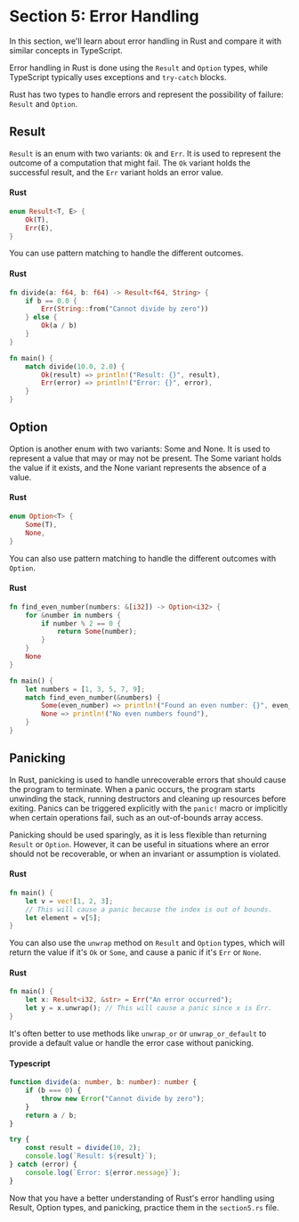 # Section 5: Error Handling

In this section, we'll learn about error handling in Rust and compare it with similar concepts in TypeScript.

Error handling in Rust is done using the `Result` and `Option` types, while TypeScript typically uses exceptions and `try-catch` blocks.

Rust has two types to handle errors and represent the possibility of failure: `Result` and `Option`.

## Result

`Result` is an enum with two variants: `Ok` and `Err`. It is used to represent the outcome of a computation that might fail. The `Ok` variant holds the successful result, and the `Err` variant holds an error value.

#### Rust

```rust
enum Result<T, E> {
    Ok(T),
    Err(E),
}
```

You can use pattern matching to handle the different outcomes.

#### Rust

```rust
fn divide(a: f64, b: f64) -> Result<f64, String> {
    if b == 0.0 {
        Err(String::from("Cannot divide by zero"))
    } else {
        Ok(a / b)
    }
}

fn main() {
    match divide(10.0, 2.0) {
        Ok(result) => println!("Result: {}", result),
        Err(error) => println!("Error: {}", error),
    }
}
```

## Option

Option is another enum with two variants: Some and None. It is used to represent a value that may or may not be present. The Some variant holds the value if it exists, and the None variant represents the absence of a value.

#### Rust

```rust
enum Option<T> {
    Some(T),
    None,
}
```

You can also use pattern matching to handle the different outcomes with `Option`.

#### Rust

```rust
fn find_even_number(numbers: &[i32]) -> Option<i32> {
    for &number in numbers {
        if number % 2 == 0 {
            return Some(number);
        }
    }
    None
}

fn main() {
    let numbers = [1, 3, 5, 7, 9];
    match find_even_number(&numbers) {
        Some(even_number) => println!("Found an even number: {}", even_number),
        None => println!("No even numbers found"),
    }
}
```

## Panicking

In Rust, panicking is used to handle unrecoverable errors that should cause the program to terminate. When a panic occurs, the program starts unwinding the stack, running destructors and cleaning up resources before exiting. Panics can be triggered explicitly with the `panic!` macro or implicitly when certain operations fail, such as an out-of-bounds array access.

Panicking should be used sparingly, as it is less flexible than returning `Result` or `Option`. However, it can be useful in situations where an error should not be recoverable, or when an invariant or assumption is violated.

#### Rust

```rust
fn main() {
    let v = vec![1, 2, 3];
    // This will cause a panic because the index is out of bounds.
    let element = v[5];
}
```

You can also use the `unwrap` method on `Result` and `Option` types, which will return the value if it's `Ok` or `Some`, and cause a panic if it's `Err` or `None`.

#### Rust

```rust
fn main() {
    let x: Result<i32, &str> = Err("An error occurred");
    let y = x.unwrap(); // This will cause a panic since x is Err.
}
```

It's often better to use methods like `unwrap_or` or `unwrap_or_default` to provide a default value or handle the error case without panicking.

#### Typescript

```typescript
function divide(a: number, b: number): number {
    if (b === 0) {
        throw new Error("Cannot divide by zero");
    }
    return a / b;
}

try {
    const result = divide(10, 2);
    console.log(`Result: ${result}`);
} catch (error) {
    console.log(`Error: ${error.message}`);
}
```

Now that you have a better understanding of Rust's error handling using Result, Option types, and panicking, practice them in the `section5.rs` file.
